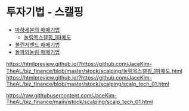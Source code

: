 # 투자기법 - 스캘핑

- [마하세븐의 매매기법](./마하세븐매매.md)
  - [눌림목스캘핑_1파매도](눌림목스캘핑_1파매도.html)
- [볼린저밴드 매매기법](./볼린저매매법.md)
- [돌파와눌림 매매기법](./스캘핑매매법.md)


https://htmlpreview.github.io/?https://github.com/JaceKim-TheAL/biz_finance/blob/master/stock/scalping/눌림목스캘핑_1파매도.html
https://htmlpreview.github.io/?https://github.com/JaceKim-TheAL/biz_finance/blob/master/stock/scalping/scalp_tech_01.html

https://raw.githubusercontent.com/JaceKim-TheAL/biz_finance/main/istock/scalping/scalp_tech_01.html

<!-- 


https://htmlpreview.github.io/?https://github.com/bigpycraft/sba19-seoulit/blob/master/notebook/html/BPC_D412_Excel_Data_Handle.html

https://htmlpreview.github.io/?https://github.com/JaceKim-TheAL/biz_finance/blob/master/stock/scalping/scalp_tech_01.html
 -->
